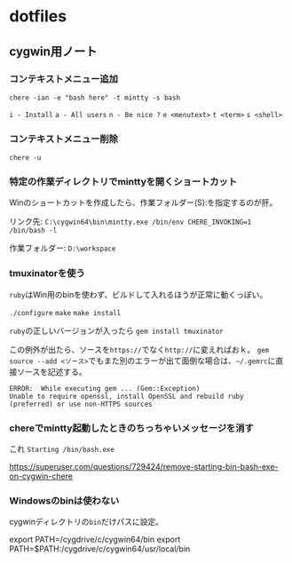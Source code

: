 # dotfiles

## cygwin用ノート

### コンテキストメニュー追加

`chere -ian -e "bash here" -t mintty -s bash`

`i - Install`
`a - All users`
`n - Be nice ?`
`e <menutext>`
`t <term>`
`s <shell>`

### コンテキストメニュー削除

`chere -u`

### 特定の作業ディレクトリでminttyを開くショートカット

Winのショートカットを作成したら、作業フォルダー(S):を指定するのが肝。

リンク先:
`C:\cygwin64\bin\mintty.exe /bin/env CHERE_INVOKING=1 /bin/bash -l`

作業フォルダー:
`D:\workspace`

### tmuxinatorを使う

`ruby`はWin用のbinを使わず、ビルドして入れるほうが正常に動くっぽい。

`./configure`
`make`
`make install`

`ruby`の正しいバージョンが入ったら
`gem install tmuxinator`

この例外が出たら、ソースを`https://`でなく`http://`に変えればおｋ。
`gem source --add <ソース>`でもまた別のエラーが出て面倒な場合は、`~/.gemrc`に直接ソースを記述する。

```
ERROR:  While executing gem ... (Gem::Exception)
Unable to require openssl, install OpenSSL and rebuild ruby (preferred) or use non-HTTPS sources
```

### chereでmintty起動したときのちっちゃいメッセージを消す

これ
`Starting /bin/bash.exe`

https://superuser.com/questions/729424/remove-starting-bin-bash-exe-on-cygwin-chere

### Windowsのbinは使わない

cygwinディレクトリの`bin`だけパスに設定。

export PATH=/cygdrive/c/cygwin64/bin
export PATH=$PATH:/cygdrive/c/cygwin64/usr/local/bin
